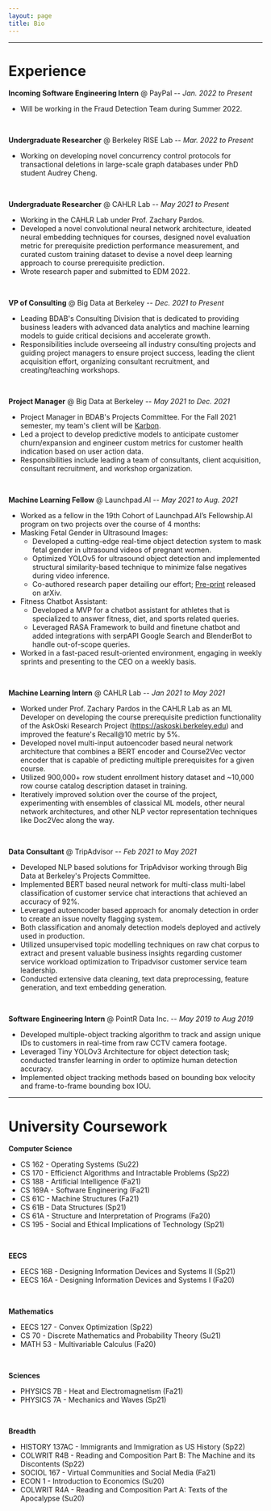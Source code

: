 ```yaml
---
layout: page
title: Bio
---
```


---

# Experience 

**Incoming Software Engineering Intern** @ PayPal -- *Jan. 2022 to Present*
- Will be working in the Fraud Detection Team during Summer 2022.
<br>

**Undergraduate Researcher** @ Berkeley RISE Lab -- *Mar. 2022 to Present*
- Working on developing novel concurrency control protocols for transactional deletions in large-scale graph databases under PhD student Audrey Cheng. 
<br>

**Undergraduate Researcher** @ CAHLR Lab -- *May 2021 to Present*
- Working in the CAHLR Lab under Prof. Zachary Pardos. 
- Developed a novel convolutional neural network architecture, ideated neural embedding techniques for courses, designed novel evaluation metric for prerequisite prediction performance measurement, and curated custom training dataset to devise a novel deep learning approach to course prerequisite prediction. 
- Wrote research paper and submitted to EDM 2022. 
<br>

**VP of Consulting** @ Big Data at Berkeley -- *Dec. 2021 to Present*
- Leading BDAB's Consulting Division that is dedicated to providing business leaders with advanced data analytics and machine learning models to guide critical decisions and accelerate growth.
- Responsibilities include overseeing all industry consulting projects and guiding project managers to ensure project success, leading the client acquisition effort, organizing consultant recruitment, and creating/teaching workshops.
<br>


**Project Manager** @ Big Data at Berkeley -- *May 2021 to Dec. 2021*
- Project Manager in BDAB's Projects Committee. For the Fall 2021 semester, my team's client will be [Karbon](https://karbonhq.com/). 
- Led a project to develop predictive models to anticipate customer churn/expansion and engineer custom metrics for customer health indication based on user action data. 
- Responsibilities include leading a team of consultants, client acquisition, consultant recruitment, and workshop organization.
<br>
 
**Machine Learning Fellow** @ Launchpad.AI -- *May 2021 to Aug. 2021*
- Worked as a fellow in the 19th Cohort of Launchpad.AI’s Fellowship.AI program on two projects over the course of 4 months:
- Masking Fetal Gender in Ultrasound Images:
  - Developed a cutting-edge real-time object detection system to mask fetal gender in ultrasound videos of pregnant women.
  - Optimized YOLOv5 for ultrasound object detection and implemented structural similarity-based technique to minimize false negatives during video inference.
  - Co-authored research paper detailing our effort; [Pre-print](https://arxiv.org/abs/2109.06790v1) released on arXiv.
- Fitness Chatbot Assistant:
  - Developed a MVP for a chatbot assistant for athletes that is specialized to answer fitness, diet, and sports related queries.
  - Leveraged RASA Framework to build and finetune chatbot and added integrations with serpAPI Google Search and BlenderBot to handle out-of-scope queries.
- Worked in a fast-paced result-oriented environment, engaging in weekly sprints and presenting to the CEO on a weekly basis.
<br>


**Machine Learning Intern** @ CAHLR Lab -- *Jan 2021 to May 2021* 
- Worked under Prof. Zachary Pardos in the CAHLR Lab as an ML Developer on developing the course prerequisite prediction functionality of the AskOski Research Project (https://askoski.berkeley.edu) and improved the feature's Recall@10 metric by 5%. 
- Developed novel multi-input autoencoder based neural network architecture that combines a BERT encoder and Course2Vec vector encoder that is capable of predicting multiple prerequisites for a given course.
- Utilized 900,000+ row student enrollment history dataset and ~10,000 row course catalog description dataset in training.
- Iteratively improved solution over the course of the project, experimenting with ensembles of classical ML models, other neural network architectures, and other NLP vector representation techniques like Doc2Vec along the way.
<br>

**Data Consultant** @ TripAdvisor -- *Feb 2021 to May 2021*
- Developed NLP based solutions for TripAdvisor working through Big Data at Berkeley's Projects Committee.
- Implemented BERT based neural network for multi-class multi-label classification of customer service chat interactions that achieved an accuracy of 92%.
- Leveraged autoencoder based approach for anomaly detection in order to create an issue novelty flagging system. 
- Both classification and anomaly detection models deployed and actively used in production.
- Utilized unsupervised topic modelling techniques on raw chat corpus to extract and present valuable business insights regarding customer service workload optimization to Tripadvisor customer service team leadership.
- Conducted extensive data cleaning, text data preprocessing, feature generation, and text embedding generation.
<br>

**Software Engineering Intern** @ PointR Data Inc. -- *May 2019 to Aug 2019*
- Developed multiple-object tracking algorithm to track and assign unique IDs to customers in real-time from raw CCTV camera footage.
- Leveraged Tiny YOLOv3 Architecture for object detection task; conducted transfer learning in order to optimize human detection accuracy.
- Implemented object tracking methods based on bounding box velocity and frame-to-frame bounding box IOU.

--- 

# University Coursework
**Computer Science**
- CS 162 - Operating Systems (Su22)
- CS 170 - Efficienct Algorithms and Intractable Problems (Sp22)
- CS 188 - Artificial Intelligence (Fa21) 
- CS 169A - Software Engineering (Fa21)
- CS 61C - Machine Structures (Fa21)
- CS 61B - Data Structures (Sp21)
- CS 61A - Structure and Interpretation of Programs (Fa20)
- CS 195 - Social and Ethical Implications of Technology (Sp21)
<br>

**EECS**
- EECS 16B - Designing Information Devices and Systems II (Sp21)
- EECS 16A - Designing Information Devices and Systems I (Fa20)
<br>

**Mathematics**
- EECS 127 - Convex Optimization (Sp22)
- CS 70 - Discrete Mathematics and Probability Theory (Su21)
- MATH 53 - Multivariable Calculus (Fa20)
<br>

**Sciences**
- PHYSICS 7B - Heat and Electromagnetism (Fa21)
- PHYSICS 7A - Mechanics and Waves (Sp21)
<br>

**Breadth**
- HISTORY 137AC - Immigrants and Immigration as US History (Sp22)
- COLWRIT R4B - Reading and Composition Part B: The Machine and its Discontents (Sp22)
- SOCIOL 167 - Virtual Communities and Social Media (Fa21)
- ECON 1 - Introduction to Economics (Su20)
- COLWRIT R4A - Reading and Composition Part A: Texts of the Apocalypse (Su20)
